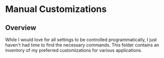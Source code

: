 # Manual Customizations

## Overview
While I would love for all settings to be controlled programmatically, I just
haven't had time to find the necessary commands. This folder contains an
inventory of my preferred customizations for various applications.
